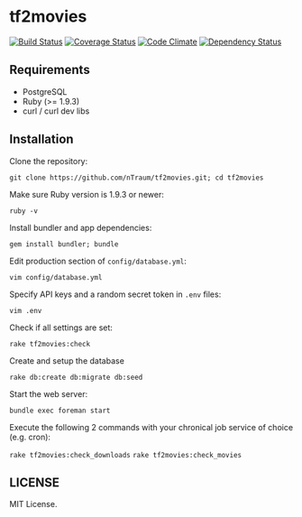 # tf2movies

[![Build Status](https://travis-ci.org/nTraum/tf2movies.png)](https://travis-ci.org/nTraum/tf2movies)
[![Coverage Status](https://coveralls.io/repos/nTraum/tf2movies/badge.png?branch=master)](https://coveralls.io/r/nTraum/tf2movies?branch=master)
[![Code Climate](https://codeclimate.com/github/nTraum/tf2movies.png)](https://codeclimate.com/github/nTraum/tf2movies)
[![Dependency Status](https://gemnasium.com/nTraum/tf2movies.png)](https://gemnasium.com/nTraum/tf2movies)

## Requirements

* PostgreSQL
* Ruby (>= 1.9.3)
* curl / curl dev libs

## Installation

Clone the repository:

`git clone https://github.com/nTraum/tf2movies.git; cd tf2movies`

Make sure Ruby version is 1.9.3 or newer:

`ruby -v`

Install bundler and app dependencies:

`gem install bundler; bundle`

Edit production section of `config/database.yml`:

`vim config/database.yml`

Specify API keys and a random secret token in `.env` files:

`vim .env`

Check if all settings are set:

`rake tf2movies:check`

Create and setup the database

`rake db:create db:migrate db:seed`

Start the web server:

`bundle exec foreman start`

Execute the following 2 commands with your chronical job service of choice (e.g. cron):

`rake tf2movies:check_downloads`
`rake tf2movies:check_movies`

## LICENSE

MIT License.